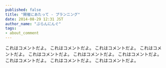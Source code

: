 ```yaml
---
published: false
title: "開催にあたって - プランニング"
date: 2014-08-29 12:31 JST
author_name: "ぷらんにんぐ"
tags:
- about_comment
---
```

これはコメントだよ。
これはコメントだよ。
これはコメントだよ。
これはコメントだよ。
これはコメントだよ。
これはコメントだよ。
これはコメントだよ。
これはコメントだよ。
これはコメントだよ。
これはコメントだよ。